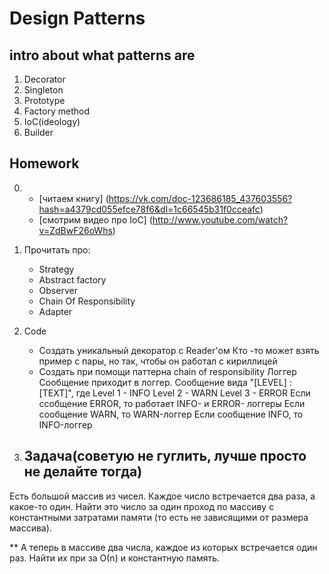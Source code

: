 # Design Patterns

## intro about what patterns are

1. Decorator
2. Singleton
3. Prototype
4. Factory method
5. IoC(ideology)
6. Builder


## Homework
0. 
    * [читаем книгу] (https://vk.com/doc-123686185_437603556?hash=a4379cd055efce78f6&dl=1c66545b31f0cceafc)
    * [смотрим видео про IoC] (http://www.youtube.com/watch?v=ZdBwF26oWhs)

1. Прочитать про: 
	* Strategy
	* Abstract factory
	* Observer
	* Chain Of Responsibility
	* Adapter
	
2. Code
    * Создать уникальный декоратор с Reader'ом
      Кто -то может взять пример с пары, но так, чтобы он работал с кириллицей
    * Создать при помощи паттерна chain of responsibility Логгер
        Сообщение приходит в логгер. Сообщение вида "[LEVEL] : [TEXT]", где
	    Level 1 - INFO
	    Level 2 - WARN
	    Level 3 - ERROR
	   Если ссобщение ERROR, то работает INFO- и ERROR- логгеры
	   Если сообщение WARN, то WARN-логгер
	   Если сообщение INFO, то INFO-логгер
	   
3. ## Задача(советую не гуглить, лучше просто не делайте тогда)
Есть большой массив из чисел. Каждое число встречается два раза, а какое-то один.
Найти это число за один проход по массиву с константными затратами памяти (то есть не зависящими от размера массива).

** А теперь в массиве два числа, каждое из которых встречается один раз.
   Найти их при за О(n) и константную память.